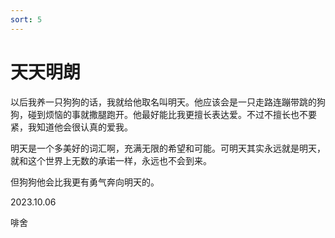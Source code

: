 ```yaml
---
sort: 5
---
```


# 天天明朗

以后我养一只狗狗的话，我就给他取名叫明天。他应该会是一只走路连蹦带跳的狗狗，碰到烦恼的事就撒腿跑开。他最好能比我更擅长表达爱。不过不擅长也不要紧，我知道他会很认真的爱我。

明天是一个多美好的词汇啊，充满无限的希望和可能。可明天其实永远就是明天，就和这个世界上无数的承诺一样，永远也不会到来。

但狗狗他会比我更有勇气奔向明天的。

2023.10.06

啡舍